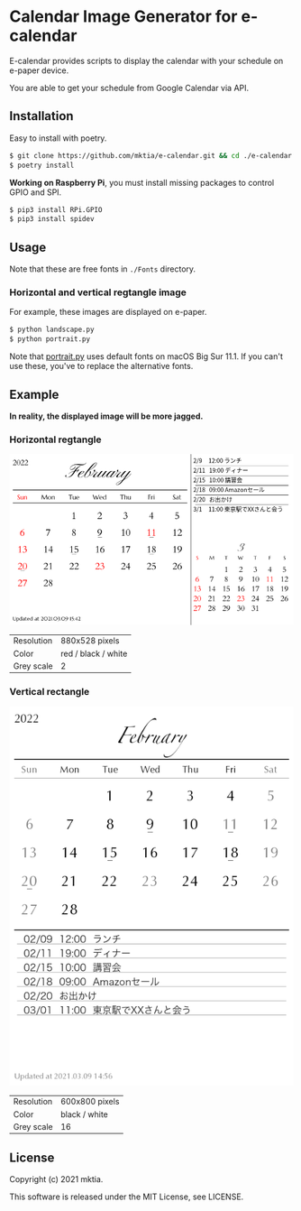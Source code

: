 # Calendar Image Generator for e-calendar

E-calendar provides scripts to display the calendar with your schedule on e-paper device.

You are able to get your schedule from Google Calendar via API.

## Installation

Easy to install with poetry.

```zsh
$ git clone https://github.com/mktia/e-calendar.git && cd ./e-calendar
$ poetry install
```

**Working on Raspberry Pi**, you must install missing packages to control GPIO and SPI.

```sh
$ pip3 install RPi.GPIO
$ pip3 install spidev
```

## Usage

Note that these are free fonts in `./Fonts` directory.

### Horizontal and vertical regtangle image

For example, these images are displayed on e-paper.

```zsh
$ python landscape.py
$ python portrait.py
```

Note that [portrait.py](portrait.py) uses default fonts on macOS Big Sur 11.1. If you can't use these, you've to replace the alternative fonts.

## Example

**In reality, the displayed image will be more jagged.**

### Horizontal regtangle

![demo_880x528.bmp](./demo_880x528.bmp)

|            |                     |
| ---------- | ------------------- |
| Resolution | 880x528 pixels      |
| Color      | red / black / white |
| Grey scale | 2                   |

### Vertical rectangle

![demo 600x800.bmp](./demo_600x800.bmp)

|            |                |
| ---------- | -------------- |
| Resolution | 600x800 pixels |
| Color      | black / white  |
| Grey scale | 16             |

## License

Copyright (c) 2021 mktia.

This software is released under the MIT License, see LICENSE.

